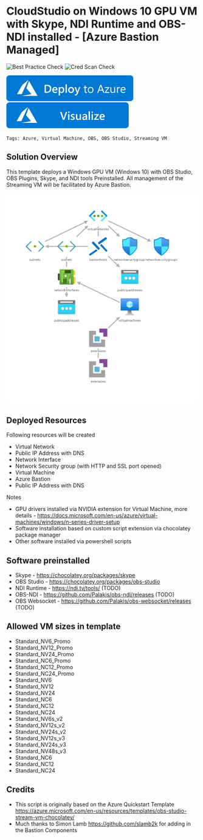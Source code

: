 # CloudStudio on Windows 10 GPU VM with Skype, NDI Runtime and OBS-NDI installed - [Azure Bastion Managed]

![Best Practice Check](https://azurequickstartsservice.blob.core.windows.net/badges/obs-studio-stream-vm-chocolatey/BestPracticeResult.svg)
![Cred Scan Check](https://azurequickstartsservice.blob.core.windows.net/badges/obs-studio-stream-vm-chocolatey/CredScanResult.svg)

[![Deploy To Azure](https://raw.githubusercontent.com/Azure/azure-quickstart-templates/master/1-CONTRIBUTION-GUIDE/images/deploytoazure.svg?sanitize=true)](https://portal.azure.com/#create/Microsoft.Template/uri/https%3A%2F%2Fraw.githubusercontent.com%2Fslamb2k%2Favocado-streaming%2Fmaster%2Fazuredeploy.json)  [![Visualize](https://raw.githubusercontent.com/Azure/azure-quickstart-templates/master/1-CONTRIBUTION-GUIDE/images/visualizebutton.svg?sanitize=true)](http://armviz.io/#/?load=https%3A%2F%2Fraw.githubusercontent.com%2Fslamb2k%2Favocado-streaming%2Fmaster%2Fazuredeploy.json)

`Tags: Azure, Virtual Machine, OBS, OBS Studio, Streaming VM`

## Solution Overview

This template deploys a Windows GPU VM (Windows 10) with OBS Studio, OBS Plugins, Skype, and NDI tools Preinstalled. 
All management of the Streaming VM will be facilitated by Azure Bastion.

![topology](topology.png)

## Deployed Resources

Following resources will be created

- Virtual Network
- Public IP Address with DNS
- Network Interface
- Network Security group (with HTTP and SSL port opened)
- Virtual Machine
- Azure Bastion
- Public IP Address with DNS

Notes

- GPU drivers installed via NVIDIA extension for Virtual Machine, more details - <https://docs.microsoft.com/en-us/azure/virtual-machines/windows/n-series-driver-setup>
- Software installation based on custom script extension via chocolatey package manager
- Other software installed via powershell scripts

## Software preinstalled

- Skype - <https://chocolatey.org/packages/skype>
- OBS Studio - <https://chocolatey.org/packages/obs-studio>
- NDI Runtime - <https://ndi.tv/tools/> (TODO)
- OBS-NDI - <https://github.com/Palakis/obs-ndi/releases> (TODO)
- OBS Websocket - <https://github.com/Palakis/obs-websocket/releases> (TODO)

## Allowed VM sizes in template

- Standard_NV6_Promo
- Standard_NV12_Promo
- Standard_NV24_Promo
- Standard_NC6_Promo
- Standard_NC12_Promo
- Standard_NC24_Promo
- Standard_NV6
- Standard_NV12
- Standard_NV24
- Standard_NC6
- Standard_NC12
- Standard_NC24
- Standard_NV6s_v2
- Standard_NV12s_v2
- Standard_NV24s_v2
- Standard_NV12s_v3
- Standard_NV24s_v3
- Standard_NV48s_v3
- Standard_NC6
- Standard_NC12
- Standard_NC24

## Credits

- This script is originally based on the Azure Quickstart Template <https://azure.microsoft.com/en-us/resources/templates/obs-studio-stream-vm-chocolatey/>
- Much thanks to Simon Lamb <https://github.com/slamb2k> for adding in the Bastion Components